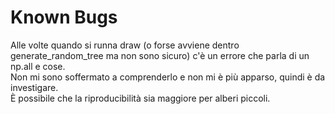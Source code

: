 # Known Bugs
Alle volte quando si runna draw (o forse avviene dentro generate_random_tree ma non sono sicuro) c'è un errore che parla di un np.all e cose.  
Non mi sono soffermato a comprenderlo e non mi è più apparso, quindi è da investigare.  
È possibile che la riproducibilità sia maggiore per alberi piccoli.  